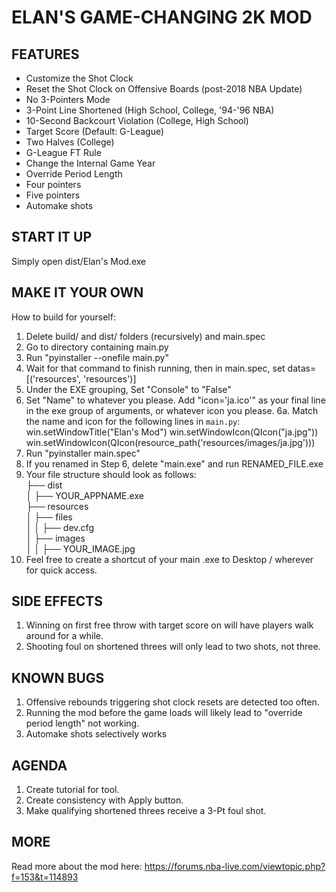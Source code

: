 # ELAN'S GAME-CHANGING 2K MOD

## FEATURES
* Customize the Shot Clock
* Reset the Shot Clock on Offensive Boards (post-2018 NBA Update)
* No 3-Pointers Mode
* 3-Point Line Shortened (High School, College, '94-'96 NBA)
* 10-Second Backcourt Violation (College, High School)
* Target Score (Default: G-League)
* Two Halves (College)
* G-League FT Rule
* Change the Internal Game Year
* Override Period Length
* Four pointers
* Five pointers
* Automake shots

## START IT UP
Simply open dist/Elan's Mod.exe

## MAKE IT YOUR OWN
How to build for yourself:
1. Delete build/ and dist/ folders (recursively) and main.spec
2. Go to directory containing main.py
3. Run "pyinstaller --onefile main.py"
4. Wait for that command to finish running, then in main.spec, set datas=[('resources', 'resources')]
5. Under the EXE grouping, Set "Console" to "False"
6. Set "Name" to whatever you please. Add "icon='ja.ico'" as your final line in the exe group of arguments, or whatever icon you please.
6a. Match the name and icon for the following lines in `main.py`:
win.setWindowTitle("Elan's Mod")
win.setWindowIcon(QIcon("ja.jpg"))
win.setWindowIcon(QIcon(resource_path('resources/images/ja.jpg')))
7. Run "pyinstaller main.spec"
8. If you renamed in Step 6, delete "main.exe" and run RENAMED_FILE.exe
9. Your file structure should look as follows:\
├── dist\
│   ├── YOUR_APPNAME.exe\
├── resources\
│   ├── files\
│   │   ├── dev.cfg\
│   ├── images\
│   │   ├── YOUR_IMAGE.jpg
10. Feel free to create a shortcut of your main .exe to Desktop / wherever for quick access.


## SIDE EFFECTS
1. Winning on first free throw with target score on will have players walk around for a while.
2. Shooting foul on shortened threes will only lead to two shots, not three.

## KNOWN BUGS
1. Offensive rebounds triggering shot clock resets are detected too often.
2. Running the mod before the game loads will likely lead to "override period length" not working.
3. Automake shots selectively works

## AGENDA
1. Create tutorial for tool.
2. Create consistency with Apply button.
3. Make qualifying shortened threes receive a 3-Pt foul shot.

## MORE
Read more about the mod here:
https://forums.nba-live.com/viewtopic.php?f=153&t=114893

